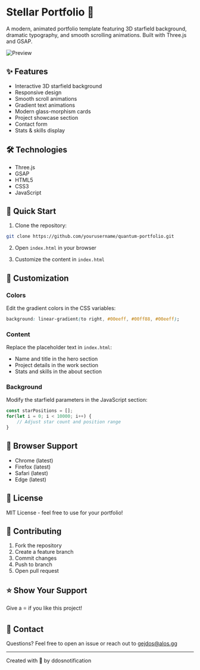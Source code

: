 # Stellar Portfolio 🚀

A modern, animated portfolio template featuring 3D starfield background, dramatic typography, and smooth scrolling animations. Built with Three.js and GSAP.

![Preview]([https://api.placeholder.com/800/400](https://cdn.discordapp.com/attachments/1136008461415633046/1309589903293808771/image.png?ex=67422223&is=6740d0a3&hm=07a5d8b0186cd398f086eea8e8261a7980f620d852c3f8fca30179c79eb3d05b&))

## ✨ Features

- Interactive 3D starfield background
- Responsive design
- Smooth scroll animations
- Gradient text animations
- Modern glass-morphism cards
- Project showcase section
- Contact form
- Stats & skills display

## 🛠️ Technologies

- Three.js
- GSAP
- HTML5
- CSS3
- JavaScript

## 🚀 Quick Start

1. Clone the repository:
```bash
git clone https://github.com/yourusername/quantum-portfolio.git
```

2. Open `index.html` in your browser

3. Customize the content in `index.html`

## 🎨 Customization

### Colors
Edit the gradient colors in the CSS variables:
```css
background: linear-gradient(to right, #00eeff, #00ff88, #00eeff);
```

### Content
Replace the placeholder text in `index.html`:
- Name and title in the hero section
- Project details in the work section
- Stats and skills in the about section

### Background
Modify the starfield parameters in the JavaScript section:
```javascript
const starPositions = [];
for(let i = 0; i < 10000; i++) {
    // Adjust star count and position range
}
```

## 📱 Browser Support

- Chrome (latest)
- Firefox (latest)
- Safari (latest)
- Edge (latest)

## 📄 License

MIT License - feel free to use for your portfolio!

## 🤝 Contributing

1. Fork the repository
2. Create a feature branch
3. Commit changes
4. Push to branch
5. Open pull request

## ⭐ Show Your Support

Give a ⭐️ if you like this project!

## 📧 Contact

Questions? Feel free to open an issue or reach out to gejdos@alos.gg

---
Created with 💙 by ddosnotification
